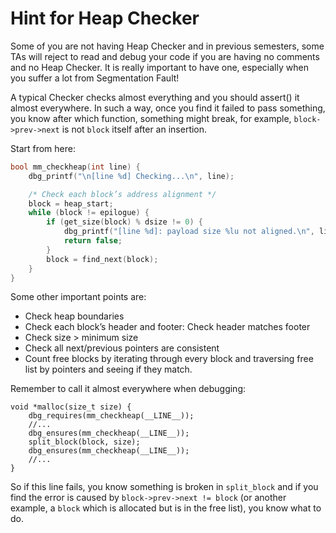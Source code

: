 # Hint for Heap Checker

Some of you are not having Heap Checker and in previous semesters, some TAs will reject to read and debug your code if you are having no comments and no Heap Checker. It is really important to have one, especially when you suffer a lot from Segmentation Fault!

A typical Checker checks almost everything and you should assert() it almost everywhere. In such a way, once you find it failed to pass something, you know after which function, something might break, for example, `block->prev->next` is not `block` itself after an insertion.

Start from here:

```c
bool mm_checkheap(int line) {
    dbg_printf("\n[line %d] Checking...\n", line);

    /* Check each block’s address alignment */
    block = heap_start;
    while (block != epilogue) {
        if (get_size(block) % dsize != 0) {
            dbg_printf("[line %d]: payload size %lu not aligned.\n", line, get_size(block));
            return false;
        }
        block = find_next(block);
    }
}
```

Some other important points are:

- Check heap boundaries
- Check each block’s header and footer: Check header matches footer
- Check size > minimum size
- Check all next/previous pointers are consistent
- Count free blocks by iterating through every block and traversing free list by pointers and seeing if they match.

Remember to call it almost everywhere when debugging:

```
void *malloc(size_t size) {
    dbg_requires(mm_checkheap(__LINE__));
    //...
    dbg_ensures(mm_checkheap(__LINE__));
    split_block(block, size);
    dbg_ensures(mm_checkheap(__LINE__));
    //...
}
```

So if this line fails, you know something is broken in `split_block` and if you find the error is caused by `block->prev->next != block` (or another example, a `block` which is allocated but is in the free list), you know what to do.